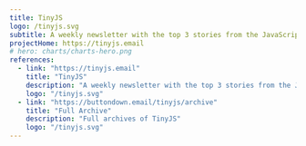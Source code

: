 ```yaml
---
title: TinyJS
logo: /tinyjs.svg
subtitle: A weekly newsletter with the top 3 stories from the JavaScript world. Short and Sweet. No Spam.
projectHome: https://tinyjs.email
# hero: charts/charts-hero.png
references:
  - link: "https://tinyjs.email"
    title: "TinyJS"
    description: "A weekly newsletter with the top 3 stories from the JavaScript world. Short and Sweet. No Spam."
    logo: "/tinyjs.svg"
  - link: "https://buttondown.email/tinyjs/archive"
    title: "Full Archive"
    description: "Full archives of TinyJS"
    logo: "/tinyjs.svg"
---
```


<reference-card :references="references"></reference-card>